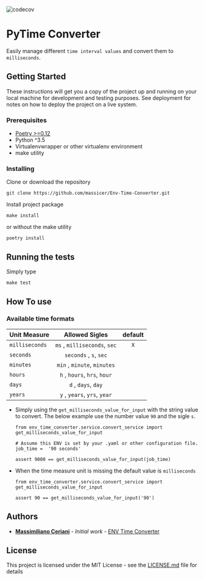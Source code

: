 ![codecov](https://codecov.io/gh/massicer/Env-Time-Converter/branch/master/graph/badge.svg)

# PyTime Converter

Easily manage different `time interval values` and convert them to `milliseconds`.

## Getting Started

These instructions will get you a copy of the project up and running on your local machine for development and testing purposes. See deployment for notes on how to deploy the project on a live system.

### Prerequisites

- [Poetry >=0.12](https://python-poetry.org)
- Python ^3.5
- Virtualenvwrapper or other virtualenv environment
- make utility

### Installing

Clone or download the repository

```
git clone https://github.com/massicer/Env-Time-Converter.git
```

Install project package
```
make install
```

or without the make utility
```
poetry install
```
## Running the tests

Simply type
```
make test
```
## How To use

### Available time formats
| Unit Measure       | Allowed Sigles | default |
| ------------- |:-----:| :-----:|
| `milliseconds`  | `ms` , `milliseconds`, `sec`| `X`
| `seconds`  | `seconds` , `s`, `sec`|
| `minutes`  | `min` , `minute`, `minutes`|
| `hours`  | `h` , `hours`, `hrs`, `hour`|
| `days`  | `d` , `days`, `day`|
| `years`  | `y` , `years`, `yrs`, `year`|



 - Simply using the `get_milliseconds_value_for_input` with the string value to convert. The below example use the number value `90` and the sigle `s`. 
 
    ```
    from env_time_converter.service.convert_service import get_milliseconds_value_for_input
    
    # Assume this ENV is set by your .yaml or other configuration file.
    job_time =  '90 seconds' 

    assert 9000 == get_milliseconds_value_for_input(job_time)
    ```

- When the time measure unit is missing the default value is `milliseconds`

    ```
    from env_time_converter.service.convert_service import get_milliseconds_value_for_input
    
    assert 90 == get_milliseconds_value_for_input('90')
    ```


## Authors

* **[Massimiliano Ceriani](massimilianoceriani08@gmail.com)** - *Initial work* - [ENV Time Converter](https://github.com/massicer/Env-Time-Converter)

## License

This project is licensed under the MIT License - see the [LICENSE.md](LICENSE.md) file for details


